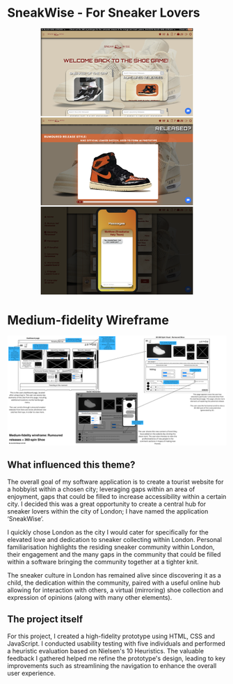 # SneakWise - For Sneaker Lovers 

<div align="center">
        <img src="https://github.com/AyomideBalo/AyomideBalo/blob/c3889d98db284a001fac5d614c2a540576116a37/reports/Screenshot%202025-08-31%20at%2023.32.03.png" width="350" alt="Project Image 1">
        <img src="https://github.com/AyomideBalo/AyomideBalo/blob/c3889d98db284a001fac5d614c2a540576116a37/reports/Screenshot%202025-08-31%20at%2023.33.57.png" width="350" alt="Project Image 1">
        <img src="https://github.com/AyomideBalo/AyomideBalo/blob/c3889d98db284a001fac5d614c2a540576116a37/reports/Screenshot%202025-08-31%20at%2023.34.33.png" width="350" alt="Project Image 1">
  </div>

# Medium-fidelity Wireframe

<div align="center">
        <img src="https://github.com/AyomideBalo/AyomideBalo/blob/c3889d98db284a001fac5d614c2a540576116a37/reports/High-fidelity-prototype-UOL.png" width="750" alt="Project Image 1">
  </div>
 
<h2>What influenced this theme?</h2>
The overall goal of my software application is to create a tourist website for a hobbyist within a chosen city; leveraging gaps within an area of enjoyment, gaps that could be filled to increase accessibility within a certain city. I decided this was a great opportunity to create a central hub for sneaker lovers within the city of London; I have named the application ‘SneakWise’.

I quickly chose London as the city I would cater for specifically for the elevated love and dedication to sneaker collecting within London. Personal familiarisation highlights the residing sneaker community within London, their engagement and the many gaps in the community that could be filled within a software bringing the community together at a tighter knit. 
 
The sneaker culture in London has remained alive since discovering it as a child, the dedication within the community, paired with a useful online hub allowing for interaction with others, a virtual (mirroring) shoe collection and expression of opinions (along with many other elements).

<h2>The project itself</h2>
For this project, I created a high-fidelity prototype using HTML, CSS and JavaScript. I conducted usability testing with five individuals and performed a heuristic evaluation based on Nielsen's 10 Heuristics. The valuable feedback I gathered helped me refine the prototype's design, leading to key improvements such as streamlining the navigation to enhance the overall user experience.
